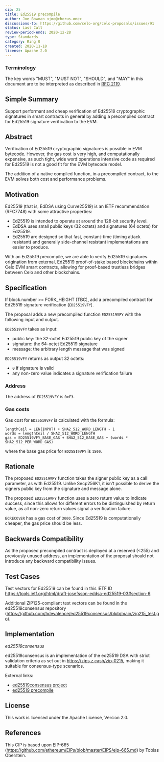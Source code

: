 ```yaml
---
cip: 25
title: Ed25519 precompile
author: Joe Bowman <joe@chorus.one>
discussions-to: https://github.com/celo-org/celo-proposals/issues/91
status: Last Call
review-period-ends: 2020-12-28
type: Standards
category: Ring 0
created: 2020-11-18
license: Apache 2.0
---
```


### Terminology

The key words "MUST", "MUST NOT", "SHOULD", and "MAY" in this document are to be interpreted as described in 
[RFC 2119](https://www.rfc-editor.org/rfc/rfc2119.html).


## Simple Summary

Support performant and cheap verification of Ed25519 cryptographic signatures in smart contracts in general by adding a precompiled contract for Ed25519 signature verification to the EVM.

## Abstract

Verification of Ed25519 cryptographic signatures is possible in EVM bytecode. However, the gas cost is very high, and computationally expensive, as such tight, wide word operations intensive code as required for Ed25519 is not a good fit for the EVM bytecode model.

The addition of a native compiled function, in a precompiled contract, to the EVM solves both cost and performance problems.

## Motivation

Ed25519 (that is, EdDSA using Curve25519) is an IETF recommendation (RFC7748) with some attractive properties:

- Ed25519 is intended to operate at around the 128-bit security level.
- EdDSA uses small public keys (32 octets) and signatures (64 octets) for Ed25519.
- Ed25519 are designed so that fast, constant-time (timing attack resistant) and generally side-channel resistant implementations are easier to produce.

With an Ed25519 precompile, we are able to verify Ed25519 signatures origination from external, Ed25519 proof-of-stake based blockchains within Celo EVM smart contracts, allowing for proof-based trustless bridges between Celo and other blockchains.

## Specification

If block.number >= FORK_HEIGHT (TBC), add a precompiled contract for Ed25519 signature verification (`ED25519VFY`).

The proposal adds a new precompiled function `ED25519VFY` with the following input and output.

`ED25519VFY` takes as input:

- public key: the 32-octet Ed25519 public key of the signer
- signature: the 64-octet Ed25519 signature
- message: the arbitrary length message that was signed

`ED25519VFY` returns as output 32 octets:

- `0` if signature is valid
- any non-zero value indicates a signature verification failure

### Address
The address of `ED25519VFY` is `0xF3`.

### Gas costs
Gas cost for `ED25519VFY` is calculated with the formula:
```
lengthCeil = LEN(INPUT) + SHA2_512_WORD_LENGTH - 1
words = lengthCeil / SHA2_512_WORD_LENGTH
gas = ED25519VFY_BASE_GAS + SHA2_512_BASE_GAS + (words * SHA2_512_PER_WORD_GAS)
```

where the base gas price for `ED25519VFY` is `1500`.

## Rationale
The proposed `ED25519VFY` function takes the signer public key as a call parameter, as with Ed25519. Unlike Secp256K1, it isn't possible to derive the signers public key from the signature and message alone.

The proposed `ED25519VFY` function uses a zero return value to indicate success, since this allows for different errors to be distinguished by return value, as all non-zero return values signal a verification failure.

`ECRECOVER` has a gas cost of `3000`. Since Ed25519 is computationally cheaper, the gas price should be less.

## Backwards Compatibility
As the proposed precompiled contract is deployed at a reserved (<255) and previously unused address, an implementation of the proposal should not introduce any backward compatibility issues.

## Test Cases
Test vectors for Ed25519 can be found in this IETF ID https://tools.ietf.org/html/draft-josefsson-eddsa-ed25519-03#section-6.

Additional ZIP125-compliant test vectors can be found in the ed25519consensus repository (https://github.com/hdevalence/ed25519consensus/blob/main/zip215_test.go).

## Implementation

*ed25519consensus*

ed25519consensus is an implementation of the ed25519 DSA with strict validation criteria as set out in https://zips.z.cash/zip-0215, making it suitable for consensus-type scenarios.

External links:
* [ed25519consensus project](https://github.com/hdevalence/ed25519consensus)
* [ed25519 precompile](https://github.com/celo-org/celo-blockchain/pull/1256)

## License
This work is licensed under the Apache License, Version 2.0.

## References

This CIP is based upon EIP-665 (https://github.com/ethereum/EIPs/blob/master/EIPS/eip-665.md) by Tobias Oberstein.
